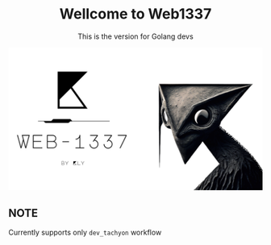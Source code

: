 <div align="center">

# <b>Wellcome to Web1337</b>

This is the version for Golang devs

<img src="./Web1337.png">

</div>

## NOTE

Currently supports only <code>dev_tachyon</code> workflow